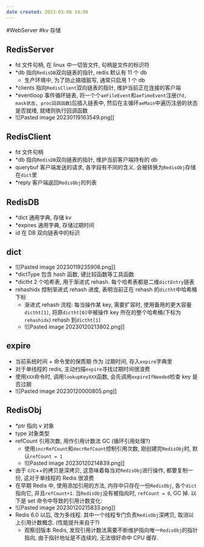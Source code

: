 ```yaml
---
date created: 2023-03-08 14:08
---
```


#WebServer #kv 存储

## RedisServer

- fd 文件句柄, 在 linux 中一切皆文件, 句柄是文件的标识符
- \*db 指向`RedisDB`双向链表的指针, redis 默认有 11 个 db
  - 生产环境中, 为了防止搞错脏写, 通常只启用 1 个 db
- \*clients 指向`RedisClient`双向链表的指针, 维护当前正在连接的客户端
- \*eventloop 事件循环链表, 将一个个`aeFileEvent`和`aeTimeEvent`注册(`fd, mask状态, proc回调函数`)后插入链表中, 然后在主循环`aeMain`中遍历注册的状态是否就绪, 就绪则执行回调函数
- ![[Pasted image 20230119163549.png]]

## RedisClient

- fd 文件句柄
- \*db 指向`RedisDB`双向链表的指针, 维护当前客户端持有的 db
- querybuf 客户端发送的请求, 各字段有不同的含义. 会被转换为`RedisObj`存储在`dict`里
- \*reply 客户端返回`RedisObj`的列表

## RedisDB

- \*dict 通用字典, 存储 kv
- \*expires 通用字典, 存储过期时间
- id 在 DB 双向链表中的标识

## dict

- ![[Pasted image 20230119235908.png]]
- \*dictType 包含 hash 函数, 键比较函数等工具函数
- \*dictht 2 个哈希表, 用于渐进式 rehash. 每个哈希表都是二维`dictEntry`链表
- rehashidx 控制渐进式 rehash 进度, 表明当前正在 rehash 的`dictht`中哈希桶下标
  - 渐进式 rehash 流程: 每当操作某 key, 需要扩容时, 使用备用的更大容量`dictht[1]`, 将原`dictht[0]`中被操作 key 所在的整个哈希桶(下标为`rehashidx`) rehash 到`dictht[1]`
  - ![[Pasted image 20230120213802.png]]

## expire

- 当前系统时间 + 命令里的保质期 作为 过期时间, 存入`expire`字典里
- 对于单线程的 redis, 主动扫描`expire`寻找过期时间很浪费
- 使用`XXX`命令时, 调用`lookupKeyXXX`函数, 会先调用`expireIfNeeded`检查 key 是否过期
- ![[Pasted image 20230120000805.png]]

## RedisObj

- \*ptr 指向 v 对象
- type 对象类型
- refCount 引用次数, 用作引用计数法 GC (循环引用处理?)
  - 使用`incrRefCount`和`decrRefCount`控制引用次数, 刚创建完`RedisObj`时, 默认`refCount = 1`
  - ![[Pasted image 20230120214839.png]]
- 由于 c/c++的拷贝是深拷贝, 这意味着每当对`RedisObj`进行操作, 都要复制一份, 这对于单线程的 Redis 很浪费
- 在早期 Redis 中, 使用添加引用的方法, 内存中只存在一份`RedisObj`, 各个`dict`指向它, 并且`refCount+1`. 当`RedisObj`没有被指向时, `refCount = 0`, GC 掉. 以下是 set 命令中导致的引用计数变化:
- ![[Pasted image 20230120215833.png]]
- Redis 6.0 以后, 改为多线程. 其中一个线程专门负责`RedisObj`深拷贝, 取消以上引用计数概念. (性能提升来自于?)
  - 观察旧版本 Redis, 发现引用计数法需要不断维护指向唯一`RedisObj`的指针指向, 由于指针地址是不连续的, 无法很好命中 CPU 缓存.
